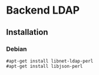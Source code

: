 # Backend LDAP 
## Installation 
### Debian 
```
#apt-get install libnet-ldap-perl
#apt-get install libjson-perl
```
